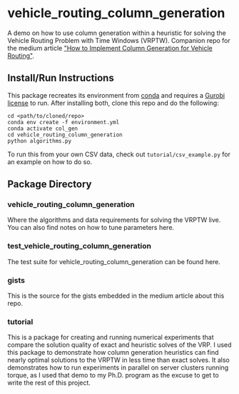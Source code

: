# vehicle_routing_column_generation
A demo on how to use column generation within a heuristic for solving the Vehicle
Routing Problem with Time Windows (VRPTW). Companion repo for the medium article
["How to Implement Column Generation for Vehicle Routing"](https://medium.com/@sean-patrick-kelley/how-to-implement-column-generation-for-vehicle-routing-bdb8027c957f).

## Install/Run Instructions
This package recreates its environment from [conda](https://docs.conda.io/en/latest/miniconda.html)
and requires a [Gurobi license](https://www.gurobi.com/free-trial/) to run. After
installing both, clone this repo and do the following:
```
cd <path/to/cloned/repo>
conda env create -f environment.yml
conda activate col_gen
cd vehicle_routing_column_generation
python algorithms.py
```

To run this from your own CSV data, check out `tutorial/csv_example.py` for an
example on how to do so.

## Package Directory

### vehicle_routing_column_generation
Where the algorithms and data requirements for solving the VRPTW live. You
can also find notes on how to tune parameters here.

### test_vehicle_routing_column_generation
The test suite for vehicle_routing_column_generation can be found here.

### gists
This is the source for the gists embedded in the medium article about this repo.

### tutorial
This is a package for creating and running numerical experiments that compare the solution
quality of exact and heuristic solves of the VRP. I used this package to demonstrate
how column generation heuristics can find nearly optimal solutions to the VRPTW in
less time than exact solves. It also demonstrates how to run experiments in
parallel on server clusters running torque, as I used that demo to my Ph.D.
program as the excuse to get to write the rest of this project.

